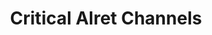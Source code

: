 ---
slug: critical-alert-channels
version: v1.389.0
title: Critical Alret Channels
tags: ['Workers', 'Security']
description: Get a notification everytime a job is re-run after a crash.
features:
  [
    'Get email or Slack notifications everytime a job is re-run after a crash.',
    'You can set an alert to receive notification via Email or Slack when the number of running workers in a group falls below a given number.'
  ]
image: ./critical_alert_slack.png
docs: /docs/core_concepts/critical_alert_channels
---